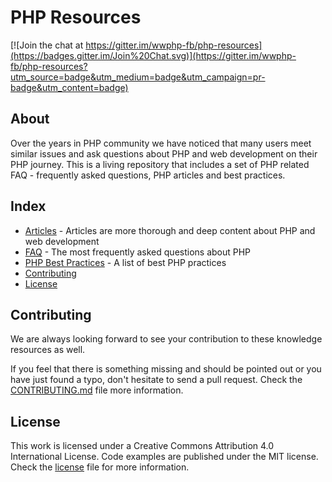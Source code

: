 # PHP Resources

[![Join the chat at https://gitter.im/wwphp-fb/php-resources](https://badges.gitter.im/Join%20Chat.svg)](https://gitter.im/wwphp-fb/php-resources?utm_source=badge&utm_medium=badge&utm_campaign=pr-badge&utm_content=badge)

## About

Over the years in PHP community we have noticed that many users meet similar issues and ask questions about PHP
and web development on their PHP journey. This is a living repository that includes a set of PHP related
FAQ - frequently asked questions, PHP articles and best practices.

## Index

* [Articles](articles) - Articles are more thorough and deep content about PHP and web development
* [FAQ](faq) - The most frequently asked questions about PHP
* [PHP Best Practices](best-practices) - A list of best PHP practices
* [Contributing](#contributing)
* [License](#license)

## Contributing

We are always looking forward to see your contribution to these knowledge resources as well.

If you feel that there is something missing and should be pointed out or you have just found a typo,
don't hesitate to send a pull request. Check the [CONTRIBUTING.md][contributing] file more information.

## License

This work is licensed under a Creative Commons Attribution 4.0 International License. Code examples are published
under the MIT license. Check the [license][license] file for more information.

[contributing]: https://github.com/wwphp-fb/php-resources/blob/master/CONTRIBUTING.md
[license]: https://github.com/wwphp-fb/php-resources/blob/master/LICENSE
